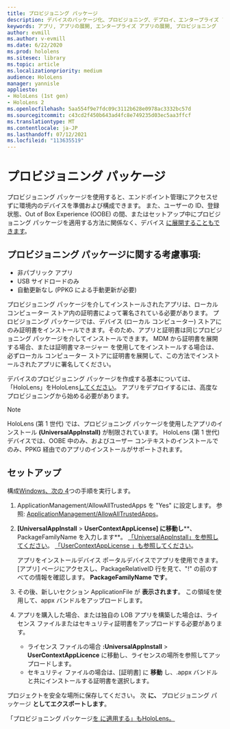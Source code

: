```yaml
---
title: プロビジョニング パッケージ
description: デバイスのパッケージ化、プロビジョニング、デプロイ、エンタープライズ アプリの展開についてHoloLensします。
keywords: アプリ, アプリの展開, エンタープライズ アプリの展開, プロビジョニング
author: evmill
ms.author: v-evmill
ms.date: 6/22/2020
ms.prod: hololens
ms.sitesec: library
ms.topic: article
ms.localizationpriority: medium
audience: HoloLens
manager: yannisle
appliesto:
- HoloLens (1st gen)
- HoloLens 2
ms.openlocfilehash: 5aa554f9e7fdc09c3112b628e0978ac3332bc57d
ms.sourcegitcommit: c43cd2f450b643ad4fc8e749235d03ec5aa3ffcf
ms.translationtype: MT
ms.contentlocale: ja-JP
ms.lasthandoff: 07/12/2021
ms.locfileid: "113635519"
---
```

# <a name="provisioning-package"></a>プロビジョニング パッケージ

プロビジョニング パッケージを使用すると、エンドポイント管理にアクセスせずに環境内のデバイスを準備および構成できます。 また、ユーザーの ID、登録状態、Out of Box Experience (OOBE) の間、またはセットアップ中にプロビジョニング パッケージを適用する方法に関係なく、デバイス [に展開することもできます](/hololens/hololens-provisioning##apply-a-provisioning-package-to-hololens-during-setup)。

## <a name="provisioning-packages-considerations"></a>プロビジョニング パッケージに関する考慮事項:

* 非パブリック アプリ
* USB サイドロードのみ
* 自動更新なし (PPKG による手動更新が必要)

プロビジョニング パッケージを介してインストールされたアプリは、ローカル コンピューター ストア内の証明書によって署名されている必要があります。 プロビジョニング パッケージでは、デバイス (ローカル コンピューター) ストアにのみ証明書をインストールできます。そのため、アプリと証明書は同じプロビジョニング パッケージを介してインストールできます。 MDM から証明書を展開する場合、または証明書マネージャー を[](certificate-manager.md)使用してをインストールする場合は、必ずローカル コンピューター ストアに証明書を展開して、この方法でインストールされたアプリに署名してください。

デバイスのプロビジョニング パッケージを作成する基本については、「HoloLens」をHoloLens[してください](/hololens/hololens-provisioning)。 アプリをデプロイするには、高度なプロビジョニングから始める必要があります。

> [!NOTE]
> HoloLens (第 1 世代) では、プロビジョニング パッケージを使用したアプリのインストール **(UniversalAppInstall)** が制限されています。 HoloLens (第 1 世代) デバイスでは、OOBE 中のみ、およびユーザー コンテキストのインストールでのみ、PPKG 経由でのアプリのインストールがサポートされます。

## <a name="setup"></a>セットアップ

構成[Windows、次の 4](https://www.microsoft.com/store/productId/9NBLGGH4TX22)つの手順を実行します。

1. ApplicationManagement/AllowAllTrustedApps を "Yes" に設定します。 参照: [ApplicationManagement/AllowAllTrustedApps](/windows/client-management/mdm/policy-csp-applicationmanagement#applicationmanagement-allowalltrustedapps)。

2. **[UniversalAppInstall**  >  **UserContextAppLicense] に移動し****、PackageFamilyName を入力します**。 [「UniversalAppInstall」を参照してください](/windows/configuration/wcd/wcd-universalappinstall)。 [「UserContextAppLicense 」も参照してください](/windows/configuration/wcd/wcd-universalappinstall#usercontextapplicense)。

   アプリをインストールデバイス ポータルデバイスでアプリを使用できます。 [アプリ] ページにアクセスし、PackageRelativeID 行を見て、"!" の前のすべての情報を確認します。 **PackageFamilyName です**。

3. その後、新しいセクション ApplicationFile が **表示されます**。 この領域を使用して、appx バンドルをアップロードします。

4. アプリを購入した場合、または独自の LOB アプリを構築した場合は、ライセンス ファイルまたはセキュリティ証明書をアップロードする必要があります。

    - ライセンス ファイルの場合 **:UniversalAppInstall**  >  **UserContextAppLicence** に移動し、ライセンスの場所を参照してアップロードします。
    - セキュリティ ファイルの場合は、[証明書] に **移動** し、.appx バンドルと共にインストールする証明書を選択します。

プロジェクトを安全な場所に保存してください。 次 **に、** プロビジョニング パッケージ **としてエクスポートします**。  

「プロビジョニング パッケージ[を に適用する」もHoloLens。](/hololens/hololens-provisioning#apply-a-provisioning-package-to-hololens-during-setup)
